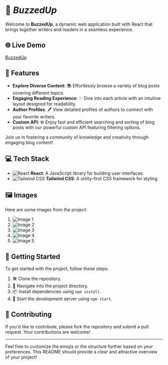 # 🚀 <i>BuzzedUp</i>

Welcome to **BuzzedUp**, a dynamic web application built with React that brings together writers and readers in a seamless experience. 

## 🌐 Live Demo

<a href="https://buzzedup.vercel.app/" target="_blank" rel="noopener noreferrer">BuzzedUp</a>

## 🌟 Features

- **Explore Diverse Content**: 📚 Effortlessly browse a variety of blog posts covering different topics.
- **Engaging Reading Experience**: ✨ Dive into each article with an intuitive layout designed for readability.
- **Author Profiles**: 🖊️ View detailed profiles of authors to connect with your favorite writers.
- **Custom API**: ⚙️ Enjoy fast and efficient searching and sorting of blog posts with our powerful custom API featuring filtering options.

Join us in fostering a community of knowledge and creativity through engaging blog content!

## 💻 Tech Stack

- ![React](https://img.icons8.com/color/48/000000/react-native.png) **React**: A JavaScript library for building user interfaces.
- ![Tailwind CSS](https://img.icons8.com/color/48/000000/tailwindcss.png) **Tailwind CSS**: A utility-first CSS framework for styling.

## 🖼️ Images

Here are some images from the project:

1. ![Image 1](https://drive.google.com/uc?export=view&id=1zhlP7IM1ECJQAxCLwVAgQrqTUnUBwJvn)
2. ![Image 2](https://drive.google.com/uc?export=view&id=1_fBobuHFHAhLPyG1soQ3Fxfxv4Ge6wrg)
3. ![Image 3](https://drive.google.com/uc?export=view&id=169rLe3GsIl3RXKg3WLfLwQVrjdN6wN-9)
4. ![Image 4](https://drive.google.com/uc?export=view&id=1hjpNEXsBbqD6k6ZA0uE6psSmu5rlCjR6)
5. ![Image 5](https://drive.google.com/uc?export=view&id=1AjbxP7OX9kmUlkIqKyBu4KHhGHbMk8AB)

## 🚀 Getting Started

To get started with the project, follow these steps:

1. 🛠️ Clone the repository.
2. 📂 Navigate into the project directory.
3. 📦 Install dependencies using `npm install`.
4. 🚀 Start the development server using `npm start`.

## 🤝 Contributing

If you'd like to contribute, please fork the repository and submit a pull request. Your contributions are welcome!

---

Feel free to customize the emojis or the structure further based on your preferences. This README should provide a clear and attractive overview of your project!

